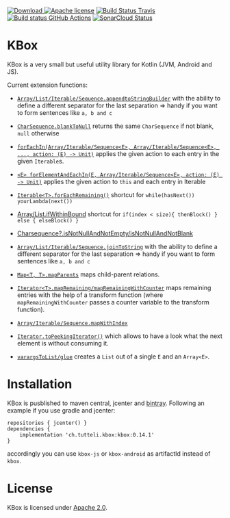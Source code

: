 [![Download](https://api.bintray.com/packages/robstoll/tutteli-jars/kbox/images/download.svg) ](https://bintray.com/robstoll/tutteli-jars/kbox/_latestVersion)
[![Apache license](https://img.shields.io/badge/license-Apache%202.0-brightgreen.svg)](http://opensource.org/licenses/Apache2.0)
[![Build Status Travis](https://travis-ci.org/robstoll/kbox.svg?branch=v0.14.1)](https://travis-ci.org/robstoll/kbox)
[![Build status GitHub Actions](https://github.com/robstoll/kbox/workflows/Windows/badge.svg)](https://github.com/robstoll/kbox/actions/)
[![SonarCloud Status](https://sonarcloud.io/api/project_badges/measure?project=robstoll_kbox&metric=alert_status)](https://sonarcloud.io/dashboard?id=robstoll_kbox)


# KBox
KBox is a very small but useful utility library for Kotlin (JVM, Android and JS).

Current extension functions:
- [`Array/List/Iterable/Sequence.appendtoStringBuilder`](https://github.com/robstoll/kbox/tree/v0.14.1/kbox-common/src/main/kotlin/ch/tutteli/kbox/appendToString.kt#L37)
    with the ability to define a different separator for the last separation
    => handy if you want to form sentences like `a, b and c`

- [`CharSequence.blankToNull`](https://github.com/robstoll/kbox/tree/v0.14.1/kbox-common/src/main/kotlin/ch/tutteli/kbox/blanktoNull.kt#L7)
  returns the same `CharSequence` if not blank, `null` otherwise

- [`forEachIn(Array/Iterable/Sequence<E>, Array/Iterable/Sequence<E>, ..., action: (E) -> Unit)`](https://github.com/robstoll/kbox/tree/v0.14.1/kbox-common/src/main/kotlin/ch/tutteli/kbox/forEachIn.kt#L6)
  applies the given action to each entry in the given `Iterable`s.
    
- [`<E> forElementAndEachIn(E, Array/Iterable/Sequence<E>, action: (E) -> Unit)`](https://github.com/robstoll/kbox/tree/v0.14.1/kbox-common/src/main/kotlin/ch/tutteli/kbox/forThisAndForEach.kt#L6)
  applies the given action to `this` and each entry in Iterable

- [`Iterable<T>.forEachRemaining()`](https://github.com/robstoll/kbox/tree/v0.14.1/kbox-common/src/main/kotlin/ch/tutteli/kbox/forEachRemaining.kt#L9)
  shortcut for `while(hasNext()) yourLambda(next())`

- [Array/List.ifWithinBound](https://github.com/robstoll/kbox/tree/v0.14.1/kbox-common/src/main/kotlin/ch/tutteli/kbox/ifWithinBound.kt#L13)
  shortcut for `if(index < size){ thenBlock() } else { elseBlock() }` 

- [Charsequence?.isNotNullAndNotEmpty/isNotNullAndNotBlank](https://github.com/robstoll/kbox/tree/v0.14.1/kbox-common/src/main/kotlin/ch/tutteli/kbox/isNotNullAndNot.kt#L6)  
  
- [`Array/List/Iterable/Sequence.joinToString`](https://github.com/robstoll/kbox/tree/v0.14.1/kbox-common/src/main/kotlin/ch/tutteli/kbox/joinToString.kt#L31)
  with the ability to define a different separator for the last separation
  => handy if you want to form sentences like `a, b and c`

- [`Map<T, T>.mapParents`](https://github.com/robstoll/kbox/tree/v0.14.1/kbox-common/src/main/kotlin/ch/tutteli/kbox/mapParents.kt#L13) 
  maps child-parent relations.

- [`Iterator<T>.mapRemaining/mapRemainingWithCounter`](https://github.com/robstoll/kbox/tree/v0.14.1/kbox-common/src/main/kotlin/ch/tutteli/kbox/mapRemaining.kt#L9) 
  maps remaining entries with the help of a transform function (where `mapRemainingWithCounter` passes a counter variable to the transform function).  
  
- [`Array/Iterable/Sequence.mapWithIndex`](https://github.com/robstoll/kbox/tree/v0.14.1/kbox-common/src/main/kotlin/ch/tutteli/kbox/mapWithIndex.kt#L11)
    
- [`Iterator.toPeekingIterator()`](https://github.com/robstoll/kbox/tree/v0.14.1/kbox-common/src/main/kotlin/ch/tutteli/kbox/PeekingIteratorUnsynchronized.kt)
  which allows to have a look what the next element is without consuming it.
  
- [`varargsToList/glue`](https://github.com/robstoll/kbox/tree/v0.14.1/kbox-common/src/main/kotlin/ch/tutteli/kbox/varargToList.kt#L11)
  creates a `List` out of a single `E` and an `Array<E>`.

# Installation

KBox is pusblished to maven central, jcenter and [bintray](https://bintray.com/robstoll/tutteli-jars/kbox). 
Following an example if you use gradle and jcenter:

```
repositories { jcenter() }
dependencies {
    implementation 'ch.tutteli.kbox:kbox:0.14.1'
}
```

accordingly you can use `kbox-js` or `kbox-android` as artifactId instead of `kbox`.


# License
KBox is licensed under [Apache 2.0](http://opensource.org/licenses/Apache2.0).